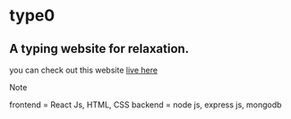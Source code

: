 # type0

## A typing website for relaxation.

you can check out this website [live here](https://heal333.github.io/type0/)

> [!NOTE]
> frontend = React Js, HTML, CSS
> backend = node js, express js, mongodb
